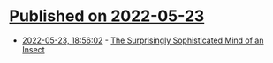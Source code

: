 # [Published on 2022-05-23](index.md)

* [2022-05-23, 18:56:02](https://news.ycombinator.com/item?id=31483462) - [The Surprisingly Sophisticated Mind of an Insect](https://www.noemamag.com/the-surprisingly-sophisticated-mind-of-an-insect/)
